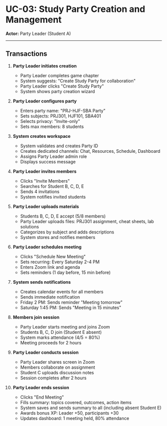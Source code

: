 # UC-03: Study Party Creation and Management

**Actor:** Party Leader (Student A)

---

## Transactions

1. **Party Leader initiates creation**
   - Party Leader completes game chapter
   - System suggests: "Create Study Party for collaboration"
   - Party Leader clicks "Create Study Party"
   - System shows party creation wizard

2. **Party Leader configures party**
   - Enters party name: "PRJ-HJF-SBA Party"
   - Sets subjects: PRJ301, HJF101, SBA401
   - Selects privacy: "Invite-only"
   - Sets max members: 8 students

3. **System creates workspace**
   - System validates and creates Party ID
   - Creates dedicated channels: Chat, Resources, Schedule, Dashboard
   - Assigns Party Leader admin role
   - Displays success message

4. **Party Leader invites members**
   - Clicks "Invite Members"
   - Searches for Student B, C, D, E
   - Sends 4 invitations
   - System notifies invited students

5. **Party Leader uploads materials**
   - Students B, C, D, E accept (5/8 members)
   - Party Leader uploads files: PRJ301 assignment, cheat sheets, lab solutions
   - Categorizes by subject and adds descriptions
   - System stores and notifies members

6. **Party Leader schedules meeting**
   - Clicks "Schedule New Meeting"
   - Sets recurring: Every Saturday 2-4 PM
   - Enters Zoom link and agenda
   - Sets reminders (1 day before, 15 min before)

7. **System sends notifications**
   - Creates calendar events for all members
   - Sends immediate notification
   - Friday 2 PM: Sends reminder "Meeting tomorrow"
   - Saturday 1:45 PM: Sends "Meeting in 15 minutes"

8. **Members join session**
   - Party Leader starts meeting and joins Zoom
   - Students B, C, D join (Student E absent)
   - System marks attendance (4/5 = 80%)
   - Meeting proceeds for 2 hours

9. **Party Leader conducts session**
   - Party Leader shares screen in Zoom
   - Members collaborate on assignment
   - Student C uploads discussion notes
   - Session completes after 2 hours

10. **Party Leader ends session**
    - Clicks "End Meeting"
    - Fills summary: topics covered, outcomes, action items
    - System saves and sends summary to all (including absent Student E)
    - Awards bonus XP: Leader +50, participants +30
    - Updates dashboard: 1 meeting held, 80% attendance